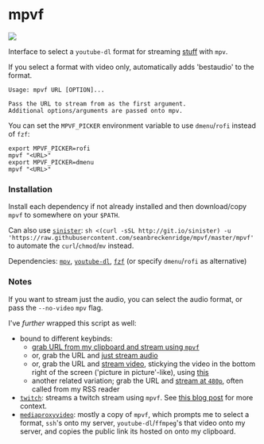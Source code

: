 # mpvf

<img src="https://raw.githubusercontent.com/seanbreckenridge/mpvf/master/.github/demo.gif">

Interface to select a `youtube-dl` format for streaming [stuff](https://ytdl-org.github.io/youtube-dl/supportedsites.html) with `mpv`.

If you select a format with video only, automatically adds 'bestaudio' to the format.

```
Usage: mpvf URL [OPTION]...

Pass the URL to stream from as the first argument.
Additional options/arguments are passed onto mpv.
```

You can set the `MPVF_PICKER` environment variable to use `dmenu`/`rofi` instead of `fzf`:

```
export MPVF_PICKER=rofi
mpvf "<URL>"
export MPVF_PICKER=dmenu
mpvf "<URL>"
```

### Installation

Install each dependency if not already installed and then download/copy `mpvf` to somewhere on your `$PATH`.

Can also use [`sinister`](https://github.com/jamesqo/sinister): `sh <(curl -sSL http://git.io/sinister) -u 'https://raw.githubusercontent.com/seanbreckenridge/mpvf/master/mpvf'` to automate the `curl`/`chmod`/`mv` instead.

Dependencies: [`mpv`](https://mpv.io/), [`youtube-dl`](https://ytdl-org.github.io/youtube-dl/index.html), [`fzf`](https://github.com/junegunn/fzf) (or specify `dmenu`/`rofi` as alternative)

### Notes

If you want to stream just the audio, you can select the audio format, or pass the `--no-video` `mpv` flag.

I've *further* wrapped this script as well:

* bound to different keybinds:
  * [grab URL from my clipboard and stream using `mpvf`](https://sean.fish/d/stream-media?dark)
  * or, grab the URL and [just stream audio](https://sean.fish/d/stream-audio?dark)
  * or, grab the URL and [stream video](https://sean.fish/d/stream-corner?dark), stickying the video in the bottom right of the screen ('picture in picture'-like), using [this](https://sean.fish/d/i3-picture-in-picture?dark)
  * another related variation; grab the URL and [stream at `480p`](https://sean.fish/d/stream-corner-480p?dark), often called from my RSS reader
* [`twitch`](https://sean.fish/d/twitch?dark): streams a twitch stream using `mpvf`. See [this blog post](https://exobrain.sean.fish/post/how_i/watch_twitch/) for more context.
* [`mediaproxyvideo`](https://github.com/seanbreckenridge/vps/blob/master/mediaproxyvideo): mostly a copy of `mpvf`, which prompts me to select a format, `ssh`'s onto my server, `youtube-dl`/`ffmpeg`'s that video onto my server, and copies the public link its hosted on onto my clipboard.
